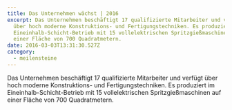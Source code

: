 ```yaml
---
title: Das Unternehmen wächst | 2016
excerpt: Das Unternehmen beschäftigt 17 qualifizierte Mitarbeiter und verfügt
  über hoch moderne Konstruktions- und Fertigungstechniken. Es produziert im
  Eineinhalb-Schicht-Betrieb mit 15 vollelektrischen Spritzgießmaschinen auf
  einer Fläche von 700 Quadratmetern.
date: 2016-03-03T13:31:30.527Z
category: 
  - meilensteine
---
```

Das Unternehmen beschäftigt 17 qualifizierte Mitarbeiter und verfügt über hoch moderne Konstruktions- und Fertigungstechniken. Es produziert im Eineinhalb-Schicht-Betrieb mit 15 vollelektrischen Spritzgießmaschinen auf einer Fläche von 700 Quadratmetern.
